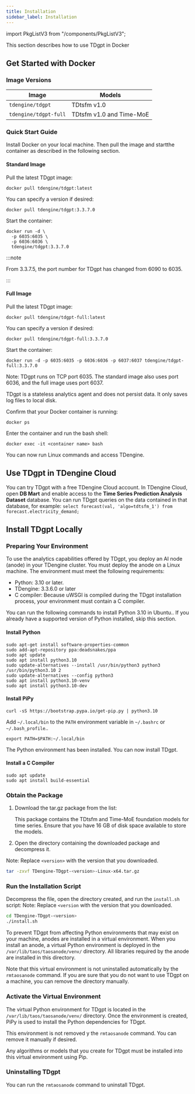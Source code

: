 ```yaml
---
title: Installation
sidebar_label: Installation
---
```


import PkgListV3 from "/components/PkgListV3";

This section describes how to use TDgpt in Docker

## Get Started with Docker

### Image Versions

| Image                          | Models               |
|-----------------------------------|-----------------------|
| `tdengine/tdgpt`         | TDtsfm v1.0       |
| `tdengine/tdgpt-full`    | TDtsfm v1.0 and Time-MoE   |

### Quick Start Guide

Install Docker on your local machine. Then pull the image and startthe container as described in the following section.

#### Standard Image

Pull the latest TDgpt image:

```shell
docker pull tdengine/tdgpt:latest
```

You can specify a version if desired:

```shell
docker pull tdengine/tdgpt:3.3.7.0
```

Start the container:

```shell
docker run -d \
  -p 6035:6035 \
  -p 6036:6036 \
  tdengine/tdgpt:3.3.7.0
```

:::note

From 3.3.7.5, the port number for TDgpt has changed from 6090 to 6035.

:::

#### Full Image

Pull the latest TDgpt image:

```shell
docker pull tdengine/tdgpt-full:latest
```

You can specify a version if desired:

```shell
docker pull tdengine/tdgpt-full:3.3.7.0
```

Start the container:

```shell
docker run -d -p 6035:6035 -p 6036:6036 -p 6037:6037 tdengine/tdgpt-full:3.3.7.0
```

Note: TDgpt runs on TCP port 6035. The standard image also uses port 6036, and the full image uses port 6037.

TDgpt is a stateless analytics agent and does not persist data. It only saves log files to local disk.

Confirm that your Docker container is running:

```shell
docker ps
```

Enter the container and run the bash shell:

```shell
docker exec -it <container name> bash
```

You can now run Linux commands and access TDengine.

## Use TDgpt in TDengine Cloud

You can try TDgpt with a free TDengine Cloud account. In TDengine Cloud, open **DB Mart** and enable access to the **Time Series Prediction Analysis Dataset** database. You can run TDgpt queries on the data contained in that database, for example: `select forecast(val, 'algo=tdtsfm_1') from forecast.electricity_demand;`

## Install TDgpt Locally

### Preparing Your Environment

To use the analytics capabilities offered by TDgpt, you deploy an AI node (anode) in your TDengine cluster. You must deploy the anode on a Linux machine. The environment must meet the following requirements:

- Python: 3.10 or later.
- TDengine: 3.3.6.0 or later
- C compiler: Because uWSGI is compiled during the TDgpt installation process, your environment must contain a C compiler.

You can run the following commands to install Python 3.10 in Ubuntu.. If you already have a supported version of Python installed, skip this section.

#### Install Python

```shell
sudo apt-get install software-properties-common
sudo add-apt-repository ppa:deadsnakes/ppa
sudo apt update
sudo apt install python3.10
sudo update-alternatives --install /usr/bin/python3 python3 /usr/bin/python3.10 2
sudo update-alternatives --config python3
sudo apt install python3.10-venv
sudo apt install python3.10-dev
```

#### Install PiPy

```shell
curl -sS https://bootstrap.pypa.io/get-pip.py | python3.10
```

Add `~/.local/bin` to the `PATH` environment variable in `~/.bashrc` or `~/.bash_profile`..

```shell
export PATH=$PATH:~/.local/bin
```

The Python environment has been installed. You can now install TDgpt.

#### Install a C Compiler

```shell
sudo apt update
sudo apt install build-essential
```

### Obtain the Package

1. Download the tar.gz package from the list:

   <PkgListV3 type={9}/>

   This package contains the TDtsfm and Time-MoE foundation models for time series. Ensure that you have 16 GB of disk space available to store the models.
  
2. Open the directory containing the downloaded package and decompress it.

Note: Replace `<version>` with the version that you downloaded.

```bash
tar -zxvf TDengine-TDgpt-<version>-Linux-x64.tar.gz
```

### Run the Installation Script

Decompress the file, open the directory created, and run the `install.sh` script:
Note: Replace `<version` with the version that you downloaded.

```bash
cd TDengine-TDgpt-<version>
./install.sh
```

To prevent TDgpt from affecting Python environments that may exist on your machine, anodes are installed in a virtual environment. When you install an anode, a virtual Python environment is deployed in the `/var/lib/taos/taosanode/venv/` directory. All libraries required by the anode are installed in this directory.

Note that this virtual environment is not uninstalled automatically by the `rmtaosanode` command. If you are sure that you do not want to use TDgpt on a machine, you can remove the directory manually.

### Activate the Virtual Environment

The virtual Python environment for TDgpt is located in the `/var/lib/taos/taosanode/venv/` directory. Once the environment is created, PiPy is used to install the Python dependencies for TDgpt.

This environment is not removed y the `rmtaosanode` command. You can remove it manually if desired.

Any algorithms or models that you create for TDgpt must be installed into this virtual environment using Pip.

### Uninstalling TDgpt

You can run the `rmtaosanode` command to uninstall TDgpt.
